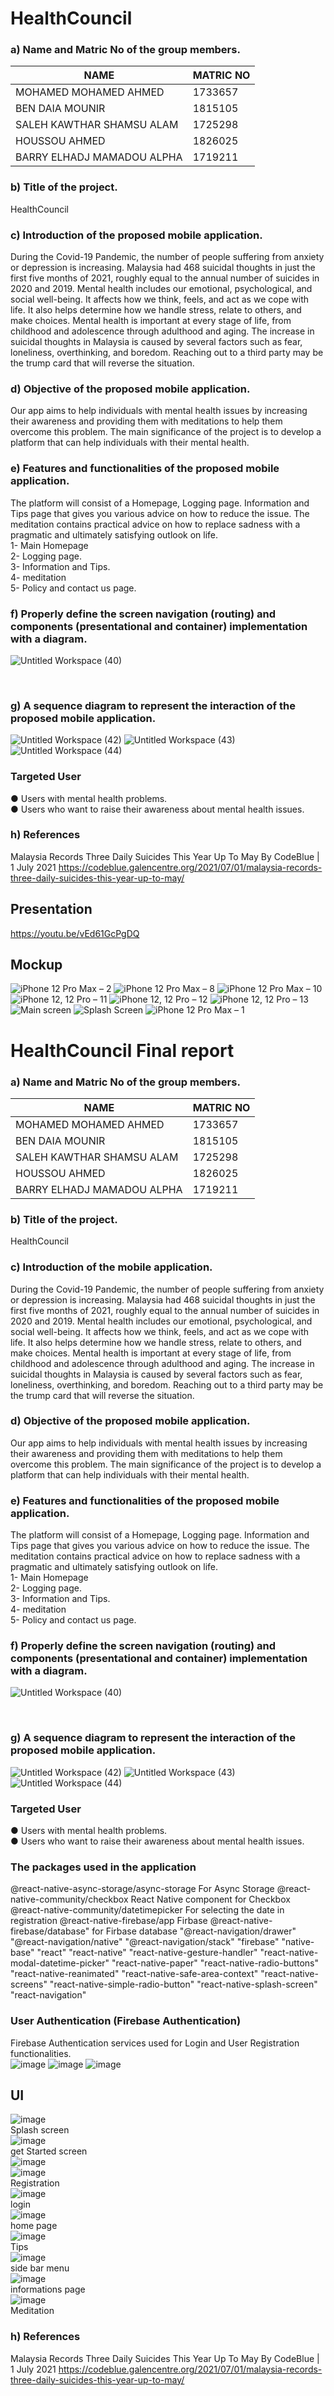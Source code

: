 # HealthCouncil

### a) Name and Matric No of the group members.<br> 

|NAME	             |               MATRIC NO |
| ------------- | ------------- |
|MOHAMED MOHAMED AHMED       |   	1733657  |
|BEN DAIA MOUNIR	        |        1815105 |
|SALEH KAWTHAR SHAMSU ALAM	 |     1725298 |
|HOUSSOU AHMED	               |    1826025 |
|BARRY ELHADJ MAMADOU ALPHA   |  	1719211 |




### b) Title of the project. <br>
 HealthCouncil
<br>

### c) Introduction of the proposed mobile application.<br>
During the Covid-19 Pandemic, the number of people suffering from anxiety or depression is increasing. Malaysia had 468 suicidal thoughts in just the first five months of 2021, roughly equal to the annual number of suicides in 2020 and 2019. Mental health includes our emotional, psychological, and social well-being. It affects how we think, feels, and act as we cope with life. It also helps determine how we handle stress, relate to others, and make choices. Mental health is important at every stage of life, from childhood and adolescence through adulthood and aging. The increase in suicidal thoughts in Malaysia is caused by several factors such as fear, loneliness, overthinking, and boredom. Reaching out to a third party may be the trump card that will reverse the situation.
<br>
### d) Objective of the proposed mobile application.<br>
Our app aims to help individuals with mental health issues by increasing their awareness and providing them with meditations to help them overcome this problem.
The main significance of the project is to develop a platform that can help individuals with their mental health. 
	<br>
### e) Features and functionalities of the proposed mobile application.<br>
The platform will consist of a Homepage, Logging page. Information and Tips page that gives you various advice on how to reduce the issue. The meditation contains practical advice on how to replace sadness with a pragmatic and ultimately satisfying outlook on life.  
1-	Main Homepage <br>
2-	Logging page. <br>
3-	Information and Tips. <br>
4-	meditation <br>
5-	Policy and contact us page.  <br>

### f) Properly define the screen navigation (routing) and components (presentational and container) implementation with a diagram. <br>
![Untitled Workspace (40)](https://user-images.githubusercontent.com/55817700/147667521-de6f2281-0e48-4014-b3ad-f893c950cb2c.png)


<br>

### g) A sequence diagram to represent the interaction of the proposed mobile application. <br>

![Untitled Workspace (42)](https://user-images.githubusercontent.com/55817700/147669279-ccfc2409-d7ba-40b8-8807-ad51085210a9.png)
![Untitled Workspace (43)](https://user-images.githubusercontent.com/55817700/147669281-9babd0af-ba87-4a01-b6cd-fe4615bc1dec.png)
![Untitled Workspace (44)](https://user-images.githubusercontent.com/55817700/147669287-c09827d5-4896-41a3-8d5b-896a23513158.png)


###  Targeted User  <br>
●	Users with mental health problems.   
●	Users who want to raise their awareness about mental health issues. 
  	

### h) References

Malaysia Records Three Daily Suicides This Year Up To May
By CodeBlue | 1 July 2021 https://codeblue.galencentre.org/2021/07/01/malaysia-records-three-daily-suicides-this-year-up-to-may/

## Presentation 
https://youtu.be/vEd61GcPgDQ
## Mockup 
![iPhone 12 Pro Max – 2](https://user-images.githubusercontent.com/55817700/147679865-c0867320-36d8-42af-afc5-90edb01e2396.png)
![iPhone 12 Pro Max – 8](https://user-images.githubusercontent.com/55817700/147679872-ace79648-5360-4011-b5a7-2b915c25c3d0.png)
![iPhone 12 Pro Max – 10](https://user-images.githubusercontent.com/55817700/147679874-91d14709-3c88-4f32-b123-6c77c701291e.png)
![iPhone 12, 12 Pro – 11](https://user-images.githubusercontent.com/55817700/147679875-3132eb1c-c780-4b94-9de4-ff9529ef9469.png)
![iPhone 12, 12 Pro – 12](https://user-images.githubusercontent.com/55817700/147679880-724fc882-3874-40b0-a3d6-d3938b7273fd.png)
![iPhone 12, 12 Pro – 13](https://user-images.githubusercontent.com/55817700/147679890-07ee17bf-be22-429d-8690-eb0fa618f27f.png)
![Main screen](https://user-images.githubusercontent.com/55817700/147679907-3e958c04-f38c-4d5c-a52f-76c0876f2a3a.png)
![Splash Screen](https://user-images.githubusercontent.com/55817700/147679909-f1da2ec0-c5ec-4433-b427-84e9eafb906c.png)
![iPhone 12 Pro Max – 1](https://user-images.githubusercontent.com/55817700/147679914-21cb41b6-3c42-453e-984c-24f7666cc3f7.png)

# HealthCouncil Final report

### a) Name and Matric No of the group members.<br> 

|NAME	             |               MATRIC NO |
| ------------- | ------------- |
|MOHAMED MOHAMED AHMED       |   	1733657  |
|BEN DAIA MOUNIR	        |        1815105 |
|SALEH KAWTHAR SHAMSU ALAM	 |     1725298 |
|HOUSSOU AHMED	               |    1826025 |
|BARRY ELHADJ MAMADOU ALPHA   |  	1719211 |




### b) Title of the project. <br>
 HealthCouncil
<br>

### c) Introduction of the mobile application.<br>
During the Covid-19 Pandemic, the number of people suffering from anxiety or depression is increasing. Malaysia had 468 suicidal thoughts in just the first five months of 2021, roughly equal to the annual number of suicides in 2020 and 2019. Mental health includes our emotional, psychological, and social well-being. It affects how we think, feels, and act as we cope with life. It also helps determine how we handle stress, relate to others, and make choices. Mental health is important at every stage of life, from childhood and adolescence through adulthood and aging. The increase in suicidal thoughts in Malaysia is caused by several factors such as fear, loneliness, overthinking, and boredom. Reaching out to a third party may be the trump card that will reverse the situation.
<br>
### d) Objective of the proposed mobile application.<br>
Our app aims to help individuals with mental health issues by increasing their awareness and providing them with meditations to help them overcome this problem.
The main significance of the project is to develop a platform that can help individuals with their mental health. 
	<br>
### e) Features and functionalities of the proposed mobile application.<br>
The platform will consist of a Homepage, Logging page. Information and Tips page that gives you various advice on how to reduce the issue. The meditation contains practical advice on how to replace sadness with a pragmatic and ultimately satisfying outlook on life.  
1-	Main Homepage <br>
2-	Logging page. <br>
3-	Information and Tips. <br>
4-	meditation <br>
5-	Policy and contact us page.  <br>

### f) Properly define the screen navigation (routing) and components (presentational and container) implementation with a diagram. <br>
![Untitled Workspace (40)](https://user-images.githubusercontent.com/55817700/147667521-de6f2281-0e48-4014-b3ad-f893c950cb2c.png)


<br>

### g) A sequence diagram to represent the interaction of the proposed mobile application. <br>

![Untitled Workspace (42)](https://user-images.githubusercontent.com/55817700/147669279-ccfc2409-d7ba-40b8-8807-ad51085210a9.png)
![Untitled Workspace (43)](https://user-images.githubusercontent.com/55817700/147669281-9babd0af-ba87-4a01-b6cd-fe4615bc1dec.png)
![Untitled Workspace (44)](https://user-images.githubusercontent.com/55817700/147669287-c09827d5-4896-41a3-8d5b-896a23513158.png)


###  Targeted User  <br>
●	Users with mental health problems.   
●	Users who want to raise their awareness about mental health issues. 
  	
### The packages used in the application
@react-native-async-storage/async-storage For Async Storage
@react-native-community/checkbox React Native component for Checkbox
@react-native-community/datetimepicker For selecting the date in registration 
@react-native-firebase/app Firbase
@react-native-firebase/database" for Firbase database
"@react-navigation/drawer"
"@react-navigation/native"
"@react-navigation/stack"
"firebase"
"native-base"
"react"
"react-native"
"react-native-gesture-handler"
"react-native-modal-datetime-picker"
"react-native-paper"
"react-native-radio-buttons"
"react-native-reanimated"
"react-native-safe-area-context"
"react-native-screens"
"react-native-simple-radio-button"
"react-native-splash-screen"
"react-navigation"
### User Authentication (Firebase Authentication)
Firebase Authentication services used for Login and User Registration functionalities.<br>
![image](https://user-images.githubusercontent.com/55817700/150685757-be26a032-3907-4298-965e-88963b72a322.png)
![image](https://user-images.githubusercontent.com/55817700/150686127-8d0b7780-476e-4caf-a662-9a22e477e3b2.png)
![image](https://user-images.githubusercontent.com/55817700/150686162-71060cad-0abb-4498-b930-5d262d9159de.png)

## UI
![image](https://user-images.githubusercontent.com/55817700/150685833-bc4b6610-0913-4be7-9cac-080d4b2d8266.png)<br>
Splash screen<br>
![image](https://user-images.githubusercontent.com/55817700/150685862-0cea23a5-182a-4044-a384-b0daab242f50.png)<br>
get Started screen<br>
![image](https://user-images.githubusercontent.com/55817700/150685874-5266f09c-2691-4948-9ff2-0479f6116503.png)<br>
![image](https://user-images.githubusercontent.com/55817700/150685895-0a63e05d-4da4-4464-b6aa-20fa7e9ebc17.png)<br>
Registration<br>
![image](https://user-images.githubusercontent.com/55817700/150685932-66815094-5f22-4434-95c7-bf417a83c64c.png)<br>
login<br>
![image](https://user-images.githubusercontent.com/55817700/150685973-91a4bba7-28d9-44d9-aceb-d85adac82cd6.png)<br>
home page<br>
![image](https://user-images.githubusercontent.com/55817700/150685992-450ac506-34ca-480c-ae92-1c4d21bdcfb4.png)<br>
Tips<br>
![image](https://user-images.githubusercontent.com/55817700/150686011-9ff2d2be-6b9e-41f0-ad9b-388714f55629.png)<br>
side bar menu<br>
![image](https://user-images.githubusercontent.com/55817700/150686025-c23ea809-ce85-4887-985f-465872409632.png)<br>
informations page <br>
![image](https://user-images.githubusercontent.com/55817700/150686045-5d0eab81-a0e4-48c3-b46d-cbc38c27bf3a.png)<br>
Meditation<br>

### h) References

Malaysia Records Three Daily Suicides This Year Up To May
By CodeBlue | 1 July 2021 https://codeblue.galencentre.org/2021/07/01/malaysia-records-three-daily-suicides-this-year-up-to-may/




